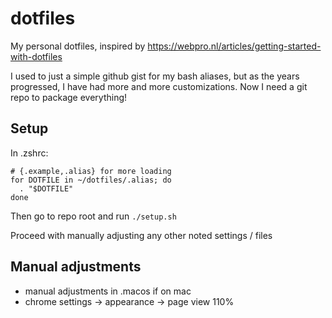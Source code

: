 # dotfiles

My personal dotfiles, inspired by https://webpro.nl/articles/getting-started-with-dotfiles

I used to just a simple github gist for my bash aliases, but as the years progressed, I have had more and more customizations.
Now I need a git repo to package everything!

## Setup
In .zshrc:
```
# {.example,.alias} for more loading
for DOTFILE in ~/dotfiles/.alias; do
  . "$DOTFILE"
done
```

Then go to repo root and run `./setup.sh`

Proceed with manually adjusting any other noted settings / files

## Manual adjustments
* manual adjustments in .macos if on mac
* chrome settings -> appearance -> page view 110%